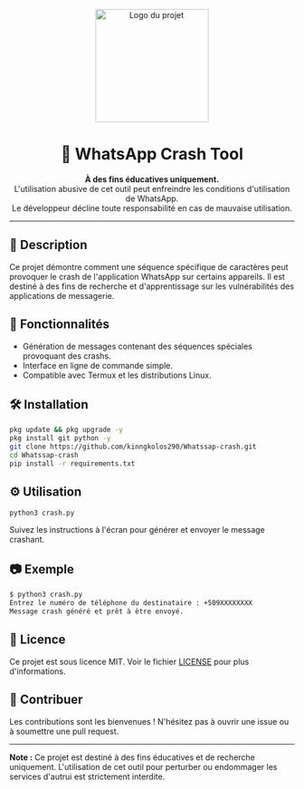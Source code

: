 <p align="center">
  <img src="https://files.catbox.moe/j645mk.jpeg" width="200" alt="Logo du projet">
</p>

<h1 align="center">📛 WhatsApp Crash Tool</h1>

<p align="center">
  <b>À des fins éducatives uniquement.</b><br>
  L'utilisation abusive de cet outil peut enfreindre les conditions d'utilisation de WhatsApp.<br>
  Le développeur décline toute responsabilité en cas de mauvaise utilisation.
</p>

---

## 📌 Description

Ce projet démontre comment une séquence spécifique de caractères peut provoquer le crash de l'application WhatsApp sur certains appareils. Il est destiné à des fins de recherche et d'apprentissage sur les vulnérabilités des applications de messagerie.

## 🚀 Fonctionnalités

- Génération de messages contenant des séquences spéciales provoquant des crashs.
- Interface en ligne de commande simple.
- Compatible avec Termux et les distributions Linux.

## 🛠️ Installation

```bash
pkg update && pkg upgrade -y
pkg install git python -y
git clone https://github.com/kinngkolos290/Whatssap-crash.git
cd Whatssap-crash
pip install -r requirements.txt
```

## ⚙️ Utilisation

```bash
python3 crash.py
```

Suivez les instructions à l'écran pour générer et envoyer le message crashant.

## 📷 Exemple

```bash
$ python3 crash.py
Entrez le numéro de téléphone du destinataire : +509XXXXXXXX
Message crash généré et prêt à être envoyé.
```

## 📄 Licence

Ce projet est sous licence MIT. Voir le fichier [LICENSE](LICENSE) pour plus d'informations.

## 🤝 Contribuer

Les contributions sont les bienvenues ! N'hésitez pas à ouvrir une issue ou à soumettre une pull request.

---

**Note :** Ce projet est destiné à des fins éducatives et de recherche uniquement. L'utilisation de cet outil pour perturber ou endommager les services d'autrui est strictement interdite.